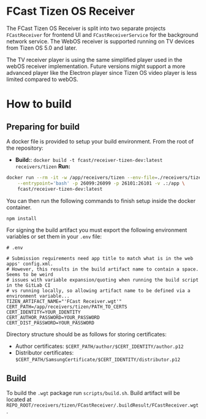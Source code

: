 # FCast Tizen OS Receiver

The FCast Tizen OS Receiver is split into two separate projects `FCastReceiver` for frontend UI and `FCastReceiverService` for the background network service. The WebOS receiver is supported running on TV devices from Tizen OS 5.0 and later.

The TV receiver player is using the same simplified player used in the webOS receiver implementation. Future versions might support a more advanced player like the Electron player since Tizen OS video player is less limited compared to webOS.

# How to build

## Preparing for build

A docker file is provided to setup your build environment. From the root of the repository:

* **Build:**: `docker build -t fcast/receiver-tizen-dev:latest receivers/tizen`
**Run:**
```bash
docker run --rm -it -w /app/receivers/tizen --env-file=./receivers/tizen/.env \
    --entrypoint='bash' -p 26099:26099 -p 26101:26101 -v .:/app \
    fcast/receiver-tizen-dev:latest
```

You can then run the following commands to finish setup inside the docker container.

```
npm install
```

For signing the build artifact you must export the following environment variables or set them in your `.env` file:
```
# .env

# Submission requirements need app title to match what is in the web apps' config.xml.
# However, this results in the build artifact name to contain a space. Seems to be weird
# issues with variable expansion/quoting when running the build script in the GitLab CI
# vs running locally, so allowing artifact name to be defined via a environment variable...
TIZEN_ARTIFACT_NAME="'FCast Receiver.wgt'"
CERT_PATH=/app/receivers/tizen/PATH_TO_CERTS
CERT_IDENTITY=YOUR_IDENTITY
CERT_AUTHOR_PASSWORD=YOUR_PASSWORD
CERT_DIST_PASSWORD=YOUR_PASSWORD
```

Directory structure should be as follows for storing certificates:
* Author certificates: `$CERT_PATH/author/$CERT_IDENTITY/author.p12`
* Distributor certificates: `$CERT_PATH/SamsungCertificate/$CERT_IDENTITY/distributor.p12`

## Build

To build the `.wgt` package run `scripts/build.sh`. Build artifact will be located at `REPO_ROOT/receivers/tizen/FCastReceiver/.buildResult/FCastReceiver.wgt`.
